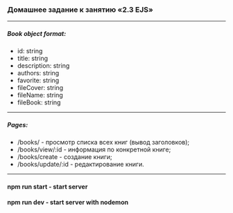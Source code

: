 ### Домашнее задание к занятию «2.3 EJS»
***
##### Book object format:
* id: string
* title: string
* description: string
* authors: string
* favorite: string
* fileCover: string
* fileName: string
* fileBook: string

***

##### Pages:
* /books/ - просмотр списка всех книг (вывод заголовков);
* /books/view/:id - информация по конкретной книге;
* /books/create - создание книги;
* /books/update/:id - редактирование книги.

***

#### npm run start - start server
#### npm run dev - start server with nodemon
